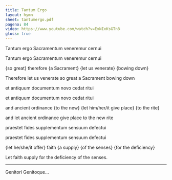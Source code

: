 ```yaml
---
title: Tantum Ergo
layout: hymn
sheet: tantumergo.pdf
pageno: 84
video: https://www.youtube.com/watch?v=ExNIxKsGTn8
gloss: true
---
```


<div data-gloss>
<p>Tantum ergo Sacramentum veneremur cernui</p>
<p>Tantum ergo Sacramentum veneremur cernui</p>
<p>{so great} therefore {a Sacrament} {let us venerate} {bowing down}</p>
<p>Therefore let us venerate so great a Sacrament bowing down</p>
</div>

<div data-gloss>
<p>et antiquum documentum novo cedat ritui</p>
<p>et antiquum documentum novo cedat ritui</p>
<p>and ancient ordinance {to the new} {let him/her/it give place} {to the rite}</p>
<p>and let ancient ordinance give place to the new rite</p>
</div>

<div data-gloss> 
<p>praestet fides supplementum sensuum defectui</p>
<p>praestet fides supplementum sensuum defectui</p>
<p>{let he/she/it offer} faith {a supply} {of the senses} {for the deficiency}</p>
<p>Let faith supply for the deficiency of the senses.</p>
</div>

<hr>

Genitori Genitoque...

